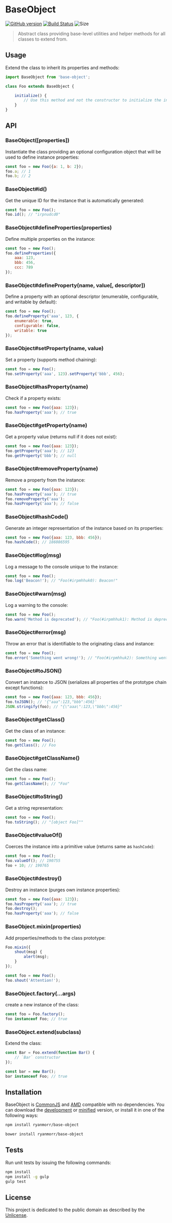 # BaseObject

[![GitHub version](https://badge.fury.io/gh/ryanmorr%2Fbase-object.svg)](https://badge.fury.io/gh/ryanmorr%2Fbase-object) [![Build Status](https://travis-ci.org/ryanmorr/base-object.svg)](https://travis-ci.org/ryanmorr/base-object) ![Size](https://badge-size.herokuapp.com/ryanmorr/base-object/master/dist/base-object.min.js.svg?color=blue&label=file%20size)

> Abstract class providing base-level utilities and helper methods for all classes to extend from.

## Usage

Extend the class to inherit its properties and methods:

``` javascript
import BaseObject from 'base-object';

class Foo extends BaseObject {

    initialize() {
        // Use this method and not the constructor to initialize the instance
    }
}
```

## API

### BaseObject([properties])

Instantiate the class providing an optional configuration object that will be used to define instance properties:

``` javascript
const foo = new Foo({a: 1, b: 2});
foo.a; // 1
foo.b; // 2
```

### BaseObject#id()

Get the unique ID for the instance that is automatically generated:

``` javascript
const foo = new Foo();
foo.id(); // "irpnudcd0"
```

### BaseObject#defineProperties(properties)

Define multiple properties on the instance:

``` javascript
const foo = new Foo();
foo.defineProperties({
    aaa: 123,
    bbb: 456,
    ccc: 789
});
```

### BaseObject#defineProperty(name, value[, descriptor])

Define a property with an optional descriptor (enumerable, configurable, and writable by default):

``` javascript
const foo = new Foo();
foo.defineProperty('aaa', 123, {
    enumerable: true,
    configurable: false,
    writable: true
});
```

### BaseObject#setProperty(name, value)

Set a property (supports method chaining):

``` javascript
const foo = new Foo();
foo.setProperty('aaa', 123).setProperty('bbb', 456);
```

### BaseObject#hasProperty(name)

Check if a property exists:

``` javascript
const foo = new Foo({aaa: 123});
foo.hasProperty('aaa'); // true
```

### BaseObject#getProperty(name)

Get a property value (returns null if it does not exist):

``` javascript
const foo = new Foo({aaa: 123});
foo.getProperty('aaa'); // 123
foo.getProperty('bbb'); // null
```

### BaseObject#removeProperty(name)

Remove a property from the instance:

``` javascript
const foo = new Foo({aaa: 123});
foo.hasProperty('aaa'); // true
foo.removeProperty('aaa');
foo.hasProperty('aaa'); // false
```

### BaseObject#hashCode()

Generate an integer representation of the instance based on its properties:

``` javascript
const foo = new Foo({aaa: 123, bbb: 456});
foo.hashCode(); // 186086595
```

### BaseObject#log(msg)

Log a message to the console unique to the instance:

``` javascript
const foo = new Foo();
foo.log('Beacon!'); // "Foo(#irpmhhuk0): Beacon!"
```

### BaseObject#warn(msg)

Log a warning to the console:

``` javascript
const foo = new Foo();
foo.warn('Method is deprecated'); // "Foo(#irpmhhuk1): Method is deprecated"
```

### BaseObject#error(msg)

Throw an error that is identifiable to the originating class and instance:

``` javascript
const foo = new Foo();
foo.error('Something went wrong!'); // "Foo(#irpmhhuk2): Something went wrong!"
```

### BaseObject#toJSON()

Convert an instance to JSON (serializes all properties of the prototype chain except functions):

``` javascript
const foo = new Foo({aaa: 123, bbb: 456});
foo.toJSON(); // '{"aaa":123,"bbb":456}'
JSON.stringify(foo); // "{\"aaa\":123,\"bbb\":456}"
```

### BaseObject#getClass()

Get the class of an instance:

``` javascript
const foo = new Foo();
foo.getClass(); // Foo
```

### BaseObject#getClassName()

Get the class name:

``` javascript
const foo = new Foo();
foo.getClassName(); // "Foo"
```

### BaseObject#toString()

Get a string representation:

``` javascript
const foo = new Foo();
foo.toString(); // "[object Foo]""
```

### BaseObject#valueOf()

Coerces the instance into a primitive value (returns same as `hashCode`):

``` javascript
const foo = new Foo();
foo.valueOf(); // 190755
foo + 10; // 190765
```

### BaseObject#destroy()

Destroy an instance (purges own instance properties):

``` javascript
const foo = new Foo({aaa: 123});
foo.hasProperty('aaa'); // true
foo.destroy();
foo.hasProperty('aaa'); // false
```

### BaseObject.mixin(properties)

Add properties/methods to the class prototype:

``` javascript
Foo.mixin({
    shout(msg) {
        alert(msg);
    }
});

const foo = new Foo();
foo.shout('Attention!');
```

### BaseObject.factory(...args)

create a new instance of the class:

``` javascript
const foo = Foo.factory();
foo instanceof Foo; // true
```

### BaseObject.extend(subclass)

Extend the class:

``` javascript
const Bar = Foo.extend(function Bar() {
    // `Bar` constructor
});

const bar = new Bar();
bar instanceof Foo; // true
```

## Installation

BaseObject is [CommonJS](http://www.commonjs.org/) and [AMD](https://github.com/amdjs/amdjs-api/wiki/AMD) compatible with no dependencies. You can download the [development](http://github.com/ryanmorr/base-object/raw/master/dist/base-object.js) or [minified](http://github.com/ryanmorr/base-object/raw/master/dist/base-object.min.js) version, or install it in one of the following ways:

``` sh
npm install ryanmorr/base-object

bower install ryanmorr/base-object
```

## Tests

Run unit tests by issuing the following commands:

``` sh
npm install
npm install -g gulp
gulp test
```

## License

This project is dedicated to the public domain as described by the [Unlicense](http://unlicense.org/).